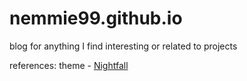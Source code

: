 # nemmie99.github.io


blog for anything I find interesting or related to projects

references:
    theme - [Nightfall](https://themes.gohugo.io/themes/hugo-theme-nightfall/)
